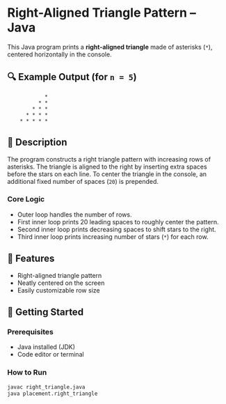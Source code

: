# Right-Aligned Triangle Pattern – Java

This Java program prints a **right-aligned triangle** made of asterisks (`*`), centered horizontally in the console.

## 🔍 Example Output (for `n = 5`)

                *
              * *
            * * *
          * * * *
        * * * * *


## 🧠 Description

The program constructs a right triangle pattern with increasing rows of asterisks. The triangle is aligned to the right by inserting extra spaces before the stars on each line. To center the triangle in the console, an additional fixed number of spaces (`20`) is prepended.

### Core Logic

- Outer loop handles the number of rows.
- First inner loop prints 20 leading spaces to roughly center the pattern.
- Second inner loop prints decreasing spaces to shift stars to the right.
- Third inner loop prints increasing number of stars (`*`) for each row.

## 📌 Features

- Right-aligned triangle pattern
- Neatly centered on the screen
- Easily customizable row size

## 🚀 Getting Started

### Prerequisites

- Java installed (JDK)
- Code editor or terminal

### How to Run

```bash
javac right_triangle.java
java placement.right_triangle
```